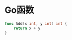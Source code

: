 <!--
 * @Description: 
 * @Version: 1.0
 * @Author: dalao
 * @Email: dalao_li@163.com
 * @Date: 2023-04-05 20:50:27
 * @LastEditors: dalao
 * @LastEditTime: 2023-04-05 20:55:14
-->

# Go函数


```go
func Add(x int, y int) int {
    return x + y
}
```
